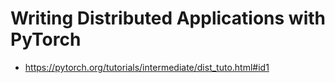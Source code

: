 # Writing Distributed Applications with PyTorch

- https://pytorch.org/tutorials/intermediate/dist_tuto.html#id1